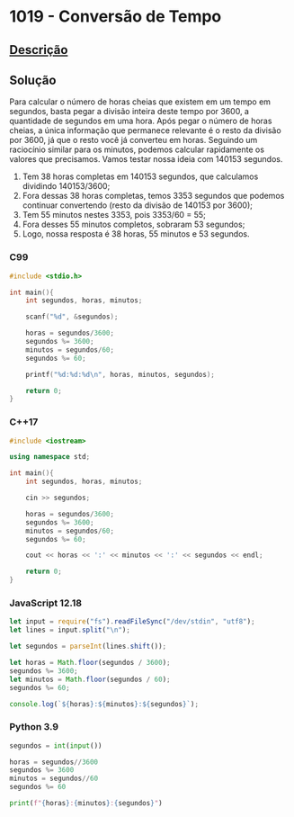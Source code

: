 # 1019 - Conversão de Tempo

## [Descrição](https://www.beecrowd.com.br/judge/pt/problems/view/1019)

## Solução

Para calcular o número de horas cheias que existem em um tempo em segundos, basta pegar a divisão inteira deste tempo por 3600, a quantidade de segundos em uma hora. Após pegar o número de horas cheias, a única informação que permanece relevante é o resto da divisão por 3600, já que o resto você já converteu em horas. Seguindo um raciocínio similar para os minutos, podemos calcular rapidamente os valores que precisamos. Vamos testar nossa ideia com 140153 segundos.

1. Tem 38 horas completas em 140153 segundos, que calculamos dividindo 140153/3600;
2. Fora dessas 38 horas completas, temos 3353 segundos que podemos continuar convertendo (resto da divisão de 140153 por 3600);
3. Tem 55 minutos nestes 3353, pois 3353/60 = 55;
4. Fora desses 55 minutos completos, sobraram 53 segundos;
5. Logo, nossa resposta é 38 horas, 55 minutos e 53 segundos.

### C99

```c
#include <stdio.h>

int main(){
    int segundos, horas, minutos;

    scanf("%d", &segundos);

    horas = segundos/3600;
    segundos %= 3600;
    minutos = segundos/60;
    segundos %= 60;

    printf("%d:%d:%d\n", horas, minutos, segundos);

    return 0;
}
```

### C++17

```cpp
#include <iostream>

using namespace std;

int main(){
    int segundos, horas, minutos;

    cin >> segundos;

    horas = segundos/3600;
    segundos %= 3600;
    minutos = segundos/60;
    segundos %= 60;

    cout << horas << ':' << minutos << ':' << segundos << endl;

    return 0;
}
```

### JavaScript 12.18

```javascript
let input = require("fs").readFileSync("/dev/stdin", "utf8");
let lines = input.split("\n");

let segundos = parseInt(lines.shift());

let horas = Math.floor(segundos / 3600);
segundos %= 3600;
let minutos = Math.floor(segundos / 60);
segundos %= 60;

console.log(`${horas}:${minutos}:${segundos}`);
```

### Python 3.9

```python
segundos = int(input())

horas = segundos//3600
segundos %= 3600
minutos = segundos//60
segundos %= 60

print(f"{horas}:{minutos}:{segundos}")
```